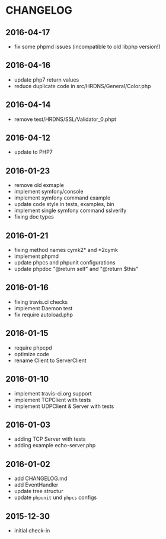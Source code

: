 # CHANGELOG

## 2016-04-17
- fix some phpmd issues (incompatible to old libphp version!)

## 2016-04-16
- update php7 return values
- reduce duplicate code in src/HRDNS/General/Color.php

## 2016-04-14
- remove test/HRDNS/SSL/Validator_0.phpt 

## 2016-04-12
- update to PHP7

## 2016-01-23
- remove old exmaple
- implement symfony/console
- implement symfony command example
- update code style in tests, examples, bin
- implement single symfony command sslverify
- fixing doc types

## 2016-01-21
- fixing method names cymk2* and *2cymk
- implement phpmd
- update phpcs and phpunit configurations
- update phpdoc "@return self" and "@return $this"

## 2016-01-16 
- fixing travis.ci checks
- implement Daemon test
- fix require autoload.php

## 2016-01-15
- require phpcpd
- optimize code
- rename Client to ServerClient

## 2016-01-10
- implement travis-ci.org support
- implement TCPClient with tests
- implement UDPClient & Server with tests

## 2016-01-03
- adding TCP Server with tests
- adding example echo-server.php

## 2016-01-02
- add CHANGELOG.md
- add EventHandler
- update tree structur 
- update ```phpunit``` und ```phpcs``` configs

## 2015-12-30
- initial check-in
